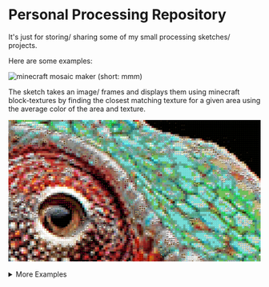 # Personal Processing Repository
 It's just for storing/ sharing some of my small processing sketches/ projects.


 Here are some examples:

 ![minecraft mosaic maker (short: mmm)](https://github.com/JannisElef/Processing/blob/main/minecraft_mosaic/?raw=false)

 The sketch takes an image/ frames and displays them using minecraft block-textures by finding the closest matching texture for a given area using the average color of the area and texture.

 ![alt text](https://github.com/JannisElef/Processing/blob/main/minecraft_mosaic/sample_image.png?raw=true)


<details>
  <summary>More Examples</summary>
  <ol>
    <li>
      <a href="https://github.com/JannisElef/Processing/blob/main/procedual_bauhaus_background_generator/?raw=false"> Procedual bauhaus background generator (idk)</a>
	<p>Using pre-defined shapes and different palettes to generate a random and unique variety of images.</p>
      <ul>
	<details><summary>Example image</summary><img src="https://github.com/JannisElef/Processing/blob/main/procedual_bauhaus_background_generator/sample_image.png"></details>
      </ul>
    </li>
  </ol>
</details>
